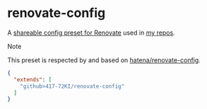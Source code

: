 # renovate-config

A [shareable config preset for Renovate](https://docs.renovatebot.com/config-presets/) used in [my repos](https://github.com/417-72KI?tab=repositories).

> [!NOTE]
> This preset is respected by and based on [hatena/renovate-config](https://github.com/hatena/renovate-config).

```json
{
  "extends": [
    "github>417-72KI/renovate-config"
  ]
}
```

